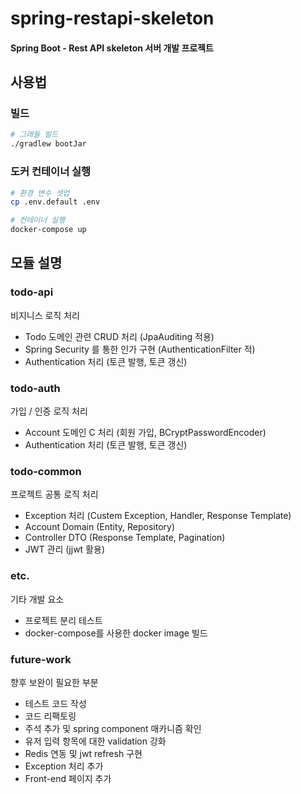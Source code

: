 # spring-restapi-skeleton

#### Spring Boot - Rest API skeleton 서버 개발 프로젝트


## 사용법
### 빌드
```bash
# 그래들 빌드
./gradlew bootJar
```
### 도커 컨테이너 실행
```bash
# 환경 변수 셋업
cp .env.default .env

# 컨테이너 실행
docker-compose up
```

## 모듈 설명
### todo-api
비지니스 로직 처리
* Todo 도메인 관련 CRUD 처리 (JpaAuditing 적용)
* Spring Security 를 통한 인가 구현 (AuthenticationFilter 적)
* Authentication 처리 (토큰 발행, 토큰 갱신)


### todo-auth
가입 / 인증 로직 처리
* Account 도메인 C 처리 (회원 가입, BCryptPasswordEncoder)
* Authentication 처리 (토큰 발행, 토큰 갱신)


### todo-common
프로젝트 공통 로직 처리
* Exception 처리 (Custem Exception, Handler, Response Template)
* Account Domain (Entity, Repository)
* Controller DTO (Response Template, Pagination)
* JWT 관리 (jjwt 활용)

### etc.
기타 개발 요소
* 프로젝트 분리 테스트
* docker-compose를 사용한 docker image 빌드

### future-work
향후 보완이 필요한 부분
* 테스트 코드 작성
* 코드 리팩토링
* 주석 추가 및 spring component 매카니즘 확인
* 유저 입력 항목에 대한 validation 강화
* Redis 연동 및 jwt refresh 구현
* Exception 처리 추가
* Front-end 페이지 추가